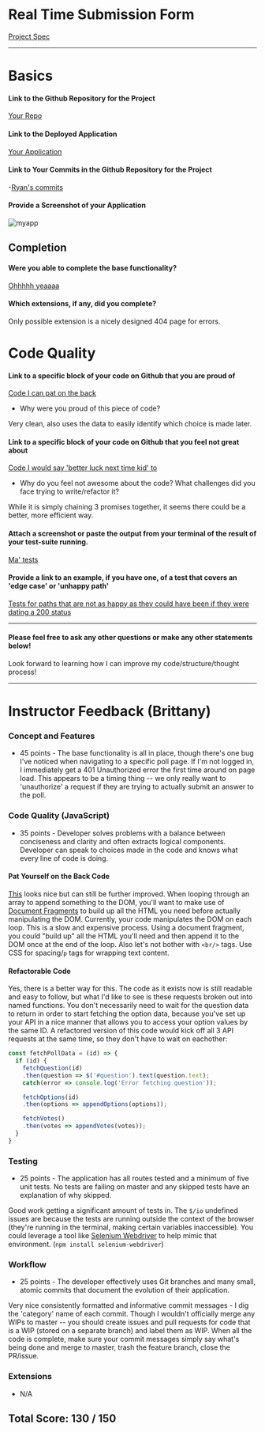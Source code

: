# Real Time Submission Form

[Project Spec](http://frontend.turing.io/projects/real-time.html)

------

# Basics

#### Link to the Github Repository for the Project
[Your Repo](https://github.com/rcwestlake/pollr)

#### Link to the Deployed Application
[Your Application](http://pollr-al.herokuapp.com/)

#### Link to Your Commits in the Github Repository for the Project

-[Ryan's commits](https://github.com/rcwestlake/pollr/commits/master)

#### Provide a Screenshot of your Application
![myapp](http://g.recordit.co/P5b4sBG513.gif)

## Completion

#### Were you able to complete the base functionality?
[Ohhhhh yeaaaa](https://www.youtube.com/watch?v=OG_6CopW9GQ) 

#### Which extensions, if any, did you complete?

Only possible extension is a nicely designed 404 page for errors. 

# Code Quality

#### Link to a specific block of your code on Github that you are proud of
[Code I can pat on the back](https://github.com/rcwestlake/pollr/blob/master/public/js/poll.js#L107-L113)

* Why were you proud of this piece of code?

Very clean, also uses the data to easily identify which choice is made later.

#### Link to a specific block of your code on Github that you feel not great about
[Code I would say 'better luck next time kid' to](https://github.com/rcwestlake/pollr/blob/master/public/js/poll.js#L67-L92)

* Why do you feel not awesome about the code? What challenges did you face trying to write/refactor it?

While it is simply chaining 3 promises together, it seems there could be a better, more efficient way.

#### Attach a screenshot or paste the output from your terminal of the result of your test-suite running.

[Ma' tests](http://g.recordit.co/X5UmtYIb3h.gif)

#### Provide a link to an example, if you have one, of a test that covers an 'edge case' or 'unhappy path'

[Tests for paths that are not as happy as they could have been if they were dating a 200 status](https://github.com/rcwestlake/pollr/blob/master/test/test.js#L80-L92)

-----

#### Please feel free to ask any other questions or make any other statements below!

Look forward to learning how I can improve my code/structure/thought process!

-----

# Instructor Feedback (Brittany)

### Concept and Features

* 45 points - The base functionality is all in place, though there's one bug I've noticed when navigating to a specific poll page. If I'm not logged in, I immediately get a 401 Unauthorized error the first time around on page load. This appears to be a timing thing -- we only really want to 'unauthorize' a request if they are trying to actually submit an answer to the poll.

### Code Quality (JavaScript)

* 35 points - Developer solves problems with a balance between conciseness and clarity and often extracts logical components. Developer can speak to choices made in the code and knows what every line of code is doing.

#### Pat Yourself on the Back Code
[This](https://github.com/rcwestlake/pollr/blob/master/public/js/poll.js#L107-L113) looks nice but can still be further improved. When looping through an array to append something to the DOM, you'll want to make use of [Document Fragments](https://developer.mozilla.org/en-US/docs/Web/API/DocumentFragment) to build up all the HTML you need before actually manipulating the DOM. Currently, your code manipulates the DOM on each loop. This is a slow and expensive process. Using a document fragment, you could "build up" all the HTML you'll need and then append it to the DOM once at the end of the loop. Also let's not bother with `<br/>` tags. Use CSS for spacing/`p` tags for wrapping text content.

#### Refactorable Code
Yes, there is a better way for this. The code as it exists now is still readable and easy to follow, but what I'd like to see is these requests broken out into named functions. You don't necessarily need to wait for the question data to return in order to start fetching the option data, because you've set up your API in a nice manner that allows you to access your option values by the same ID. A refactored version of this code would kick off all 3 API requests at the same time, so they don't have to wait on eachother:

```javascript
const fetchPollData = (id) => {
  if (id) {
    fetchQuestion(id)
    .then(question => $('#question').text(question.text);
    catch(error => console.log('Error fetching question'));

    fetchOptions(id)
    .then(options => appendOptions(options));

    fetchVotes()
    .then(votes => appendVotes(votes));
  }
}
```

### Testing

* 25 points - The application has all routes tested and a minimum of five unit tests. No tests are failing on master and any skipped tests have an explanation of why skipped.

Good work getting a significant amount of tests in. The `$/io` undefined issues are because the tests are running outside the context of the browser (they're running in the terminal, making certain variables inaccessible). You could leverage a tool like [Selenium Webdriver](http://www.seleniumhq.org/docs/03_webdriver.jsp) to help mimic that environment. (`npm install selenium-webdriver`) 

### Workflow

* 25 points - The developer effectively uses Git branches and many small, atomic commits that document the evolution of their application.

Very nice consistently formatted and informative commit messages - I dig the 'category' name of each commit. Though I wouldn't officially merge any WIPs to master -- you should create issues and pull requests for code that is a WIP (stored on a separate branch) and label them as WIP. When all the code is complete, make sure your commit messages simply say what's being done and merge to master, trash the feature branch, close the PR/issue.


### Extensions

* N/A

## Total Score: 130 / 150
